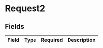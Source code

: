 # Request2


## Fields

| Field       | Type        | Required    | Description |
| ----------- | ----------- | ----------- | ----------- |